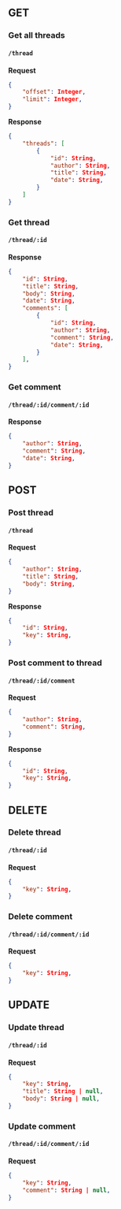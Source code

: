 ## GET

### Get all threads

#### `/thread`

**Request**

```json
{
    "offset": Integer,
    "limit": Integer,
}
```

**Response**

```json
{
    "threads": [
        {
            "id": String,
            "author": String,
            "title": String,
            "date": String,
        }
    ]
}
```

### Get thread

#### `/thread/:id`

**Response**

```json
{
    "id": String,
    "title": String,
    "body": String,
    "date": String,
    "comments": [
        {
            "id": String,
            "author": String,
            "comment": String,
            "date": String,
        }
    ],
}
```

### Get comment

#### `/thread/:id/comment/:id`

**Response**

```json
{
    "author": String,
    "comment": String,
    "date": String,
}
```

## POST

### Post thread

#### `/thread`

**Request**

```json
{
    "author": String,
    "title": String,
    "body": String,
}
```

**Response**

```json
{
    "id": String,
    "key": String,
}
```

### Post comment to thread

#### `/thread/:id/comment`

**Request**

```json
{
    "author": String,
    "comment": String,
}
```

**Response**

```json
{
    "id": String,
    "key": String,
}
```

## DELETE

### Delete thread

#### `/thread/:id`

**Request**

```json
{
    "key": String,
}
```

### Delete comment

#### `/thread/:id/comment/:id`

**Request**

```json
{
    "key": String,
}
```

## UPDATE

### Update thread

#### `/thread/:id`

**Request**

```json
{
    "key": String,
    "title": String | null,
    "body": String | null,
}
```

### Update comment

#### `/thread/:id/comment/:id`

**Request**

```json
{
    "key": String,
    "comment": String | null,
}
```
